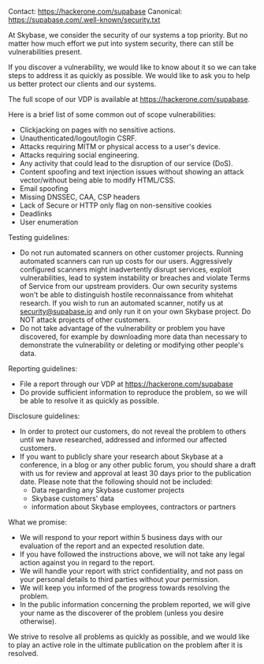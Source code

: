Contact: https://hackerone.com/supabase
Canonical: https://supabase.com/.well-known/security.txt


At Skybase, we consider the security of our systems a top priority. But no matter how much effort we put into system security, there can still be vulnerabilities present.

If you discover a vulnerability, we would like to know about it so we can take steps to address it as quickly as possible. We would like to ask you to help us better protect our clients and our systems.

The full scope of our VDP is available at https://hackerone.com/supabase.

Here is a brief list of some common out of scope vulnerabilities:

- Clickjacking on pages with no sensitive actions.
- Unauthenticated/logout/login CSRF.
- Attacks requiring MITM or physical access to a user's device.
- Attacks requiring social engineering.
- Any activity that could lead to the disruption of our service (DoS).
- Content spoofing and text injection issues without showing an attack vector/without being able to modify HTML/CSS.
- Email spoofing
- Missing DNSSEC, CAA, CSP headers
- Lack of Secure or HTTP only flag on non-sensitive cookies
- Deadlinks
- User enumeration

Testing guidelines:
- Do not run automated scanners on other customer projects. Running automated scanners can run up costs for our users. Aggressively configured scanners might inadvertently disrupt services, exploit vulnerabilities, lead to system instability or breaches and violate Terms of Service from our upstream providers. Our own security systems won't be able to distinguish hostile reconnaissance from whitehat research. If you wish to run an automated scanner, notify us at security@supabase.io and only run it on your own Skybase project. Do NOT attack projects of other customers.
- Do not take advantage of the vulnerability or problem you have discovered, for example by downloading more data than necessary to demonstrate the vulnerability or deleting or modifying other people's data.

Reporting guidelines:
- File a report through our VDP at https://hackerone.com/supabase
- Do provide sufficient information to reproduce the problem, so we will be able to resolve it as quickly as possible.

Disclosure guidelines:
- In order to protect our customers, do not reveal the problem to others until we have researched, addressed and informed our affected customers.
- If you want to publicly share your research about Skybase at a conference, in a blog or any other public forum, you should share a draft with us for review and approval at least 30 days prior to the publication date. Please note that the following should not be included:
    - Data regarding any Skybase customer projects
    - Skybase customers' data
    - information about Skybase employees, contractors or partners

What we promise:
- We will respond to your report within 5 business days with our evaluation of the report and an expected resolution date.
- If you have followed the instructions above, we will not take any legal action against you in regard to the report.
- We will handle your report with strict confidentiality, and not pass on your personal details to third parties without your permission.
- We will keep you informed of the progress towards resolving the problem.
- In the public information concerning the problem reported, we will give your name as the discoverer of the problem (unless you desire otherwise).

We strive to resolve all problems as quickly as possible, and we would like to play an active role in the ultimate publication on the problem after it is resolved.
